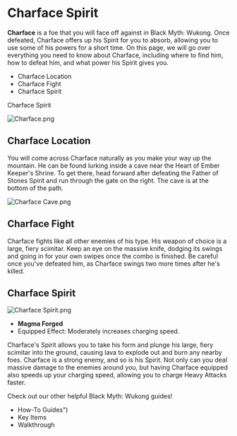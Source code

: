 # Charface Spirit

**Charface** is a foe that you will face off against in Black Myth: Wukong. Once defeated, Charface offers up his Spirit for you to absorb, allowing you to use some of his powers for a short time. On this page, we will go over everything you need to know about Charface, including where to find him, how to defeat him, and what power his Spirit gives you. 

  * Charface Location
  * Charface Fight
  * Charface Spirit

Charface Spirit

![Charface.png](https://oyster.ignimgs.com/mediawiki/apis.ign.com/black-myth-wukong/a/ab/Charface.png)

## Charface Location

You will come across Charface naturally as you make your way up the mountain. He can be found lurking inside a cave near the Heart of Ember Keeper's Shrine. To get there, head forward after defeating the Father of Stones Spirit and run through the gate on the right. The cave is at the bottom of the path. 

![Charface Cave.png](https://oyster.ignimgs.com/mediawiki/apis.ign.com/black-myth-wukong/0/08/Charface_Cave.png)

## Charface Fight

Charface fights like all other enemies of his type. His weapon of choice is a large, fiery scimitar. Keep an eye on the massive knife, dodging its swings and going in for your own swipes once the combo is finished. Be careful once you've defeated him, as Charface swings two more times after he's killed. 

## Charface Spirit

![Charface Spirit.png](https://oyster.ignimgs.com/mediawiki/apis.ign.com/black-myth-wukong/f/f6/Charface_Spirit.png)

  * **Magma Forged**
  * Equipped Effect: Moderately increases charging speed. 

Charface's Spirit allows you to take his form and plunge his large, fiery scimitar into the ground, causing lava to explode out and burn any nearby foes. Charface is a strong enemy, and so is his Spirit. Not only can you deal massive damage to the enemies around you, but having Charface equipped also speeds up your charging speed, allowing you to charge Heavy Attacks faster. 

Check out our other helpful Black Myth: Wukong guides! 

  * How-To Guides")
  * Key Items
  * Walkthrough